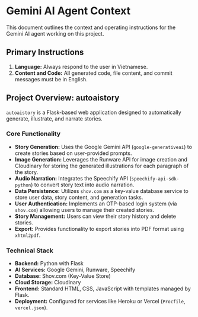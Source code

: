 # Gemini AI Agent Context

This document outlines the context and operating instructions for the Gemini AI agent working on this project.

## Primary Instructions

1.  **Language:** Always respond to the user in Vietnamese.
2.  **Content and Code:** All generated code, file content, and commit messages must be in English.

## Project Overview: autoaistory

`autoaistory` is a Flask-based web application designed to automatically generate, illustrate, and narrate stories.

### Core Functionality

*   **Story Generation:** Uses the Google Gemini API (`google-generativeai`) to create stories based on user-provided prompts.
*   **Image Generation:** Leverages the Runware API for image creation and Cloudinary for storing the generated illustrations for each paragraph of the story.
*   **Audio Narration:** Integrates the Speechify API (`speechify-api-sdk-python`) to convert story text into audio narration.
*   **Data Persistence:** Utilizes `shov.com` as a key-value database service to store user data, story content, and generation tasks.
*   **User Authentication:** Implements an OTP-based login system (via `shov.com`) allowing users to manage their created stories.
*   **Story Management:** Users can view their story history and delete stories.
*   **Export:** Provides functionality to export stories into PDF format using `xhtml2pdf`.

### Technical Stack

*   **Backend:** Python with Flask
*   **AI Services:** Google Gemini, Runware, Speechify
*   **Database:** Shov.com (Key-Value Store)
*   **Cloud Storage:** Cloudinary
*   **Frontend:** Standard HTML, CSS, JavaScript with templates managed by Flask.
*   **Deployment:** Configured for services like Heroku or Vercel (`Procfile`, `vercel.json`).
